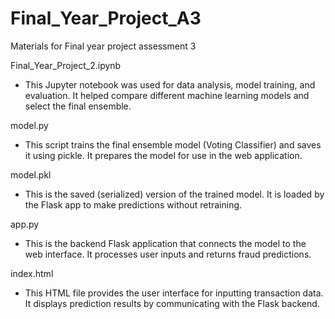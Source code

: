 # Final_Year_Project_A3
Materials for Final year project assessment 3

Final_Year_Project_2.ipynb
- This Jupyter notebook was used for data analysis, model training, and evaluation. It helped compare different machine learning models and select the final ensemble.

model.py
- This script trains the final ensemble model (Voting Classifier) and saves it using pickle. It prepares the model for use in the web application.

model.pkl
- This is the saved (serialized) version of the trained model. It is loaded by the Flask app to make predictions without retraining.

app.py
- This is the backend Flask application that connects the model to the web interface. It processes user inputs and returns fraud predictions.

index.html
- This HTML file provides the user interface for inputting transaction data. It displays prediction results by communicating with the Flask backend.
